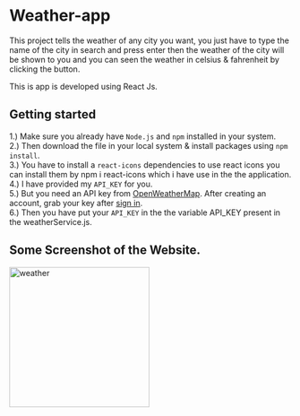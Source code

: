 # Weather-app

This project tells the weather of any city you want, you just have to type the name of the city in search and press enter then the weather of the city will be shown to you and you can seen the weather in celsius & fahrenheit by clicking the button.

This is app is developed using React Js.

## Getting started

1.) Make sure you already have <code>Node.js</code> and <code>npm</code> installed in your system. </br>
2.) Then download the file in your local system & install packages using <code>npm install</code>.</br>
3.) You have to install a <code>react-icons</code> dependencies to use react icons you can install them by </code>npm i react-icons</code> which i have use in the the application.</br>
4.) I have provided my <code>API_KEY</code> for you. </br>
5.) But you need an API key from <a href="https://openweathermap.org/api">OpenWeatherMap</a>. After creating an account, grab your key after <a href="https://home.openweathermap.org/users/sign_in">sign in</a>.</br>
6.) Then you have put your <code>API_KEY</code> in the the variable API_KEY present in the weatherService.js. </br>

## Some Screenshot of the Website.

<img src="https://github.com/AyushBishnoi/Weather-app/assets/123483082/fd8d7ea7-3ba6-4a33-a3a0-95454a8c9a98" height="250px" width="250px" alt="weather"/>
